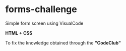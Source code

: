 # forms-challenge

Simple form screen using VisualCode

<b>HTML + CSS</b>

To fix the knowledge obtained through the <strong>"CodeClub"</strong>
